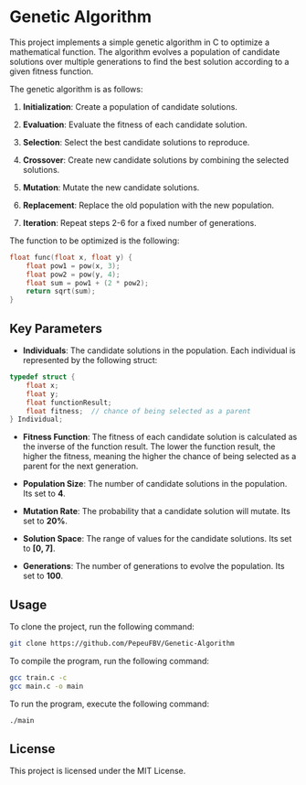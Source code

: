 # Genetic Algorithm

This project implements a simple genetic algorithm in C to optimize a mathematical function. The algorithm evolves a population of candidate solutions over multiple generations to find the best solution according to a given fitness function.

The genetic algorithm is as follows:

1. **Initialization**: Create a population of candidate solutions.

2. **Evaluation**: Evaluate the fitness of each candidate solution.

3. **Selection**: Select the best candidate solutions to reproduce.

4. **Crossover**: Create new candidate solutions by combining the selected solutions.

5. **Mutation**: Mutate the new candidate solutions.

6. **Replacement**: Replace the old population with the new population.

7. **Iteration**: Repeat steps 2-6 for a fixed number of generations.

The function to be optimized is the following:

```c
float func(float x, float y) {
    float pow1 = pow(x, 3);
    float pow2 = pow(y, 4);
    float sum = pow1 + (2 * pow2);
    return sqrt(sum);
}
```

## Key Parameters

- **Individuals**: The candidate solutions in the population. Each individual is represented by the following struct:

```c
typedef struct {
    float x;
    float y;
    float functionResult;
    float fitness;  // chance of being selected as a parent
} Individual;
```

- **Fitness Function**: The fitness of each candidate solution is calculated as the inverse of the function result. The lower the function result, the higher the fitness, meaning the higher the chance of being selected as a parent for the next generation.

- **Population Size**: The number of candidate solutions in the population. Its set to **4**.

- **Mutation Rate**: The probability that a candidate solution will mutate. Its set to **20%**.

- **Solution Space**: The range of values for the candidate solutions. Its set to **[0, 7]**.

- **Generations**: The number of generations to evolve the population. Its set to **100**.

## Usage

To clone the project, run the following command:

```bash
git clone https://github.com/PepeuFBV/Genetic-Algorithm
```

To compile the program, run the following command:

```bash
gcc train.c -c
gcc main.c -o main
```

To run the program, execute the following command:

```bash
./main
```

## License

This project is licensed under the MIT License.
